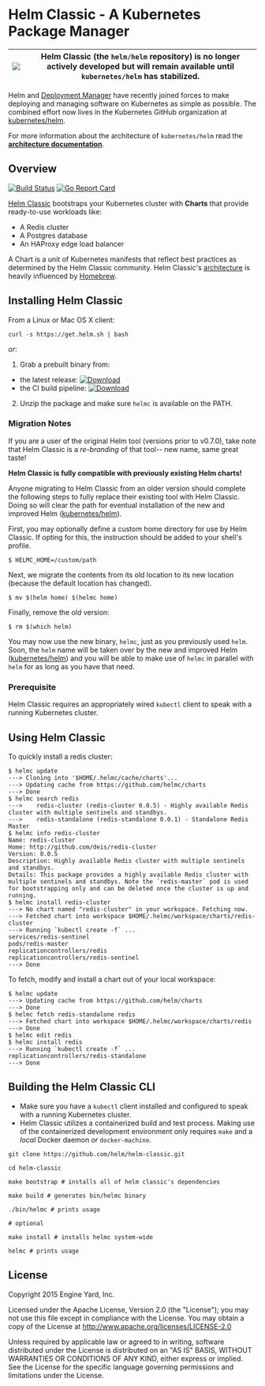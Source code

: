 # Helm Classic - A Kubernetes Package Manager

|![](https://upload.wikimedia.org/wikipedia/commons/thumb/1/17/Warning.svg/156px-Warning.svg.png) | Helm Classic (the `helm/helm` repository) is **no longer actively developed** but will remain available until `kubernetes/helm` has stabilized.
|---|---|

Helm and [Deployment Manager](https://github.com/kubernetes/deployment-manager)
have recently joined forces to make deploying and managing software on
Kubernetes as simple as possible. The combined effort now lives in the Kubernetes GitHub organization at
[kubernetes/helm][k8s-helm].

For more information about the architecture of `kubernetes/helm` read the **[architecture documentation](https://github.com/kubernetes/helm/blob/master/docs/architecture.md)**.

## Overview

[![Build Status](https://travis-ci.org/helm/helm-classic.svg?branch=master)](https://travis-ci.org/helm/helm-classic) [![Go Report Card](https://goreportcard.com/badge/github.com/helm/helm-classic)](https://goreportcard.com/report/github.com/helm/helm-classic)

[Helm Classic](https://helm.sh) bootstraps your Kubernetes cluster with **Charts** that provide ready-to-use workloads like:

- A Redis cluster
- A Postgres database
- An HAProxy edge load balancer

A Chart is a unit of Kubernetes manifests that reflect best practices as determined by the Helm Classic community.  Helm Classic's [architecture](docs/architecture.md) is heavily influenced by [Homebrew](https://github.com/Homebrew/homebrew).


## Installing Helm Classic

From a Linux or Mac OS X client:
```
curl -s https://get.helm.sh | bash
```

*or*:

1. Grab a prebuilt binary from:
  - the latest release: [ ![Download](https://api.bintray.com/packages/deis/helm/helm-classic/images/download.svg) ](https://bintray.com/deis/helm/helmc/_latestVersion#files)
  - the CI build pipeline: [ ![Download](https://api.bintray.com/packages/deis/helm-ci/helm-classic/images/download.svg) ](https://bintray.com/deis/helm-ci/helmc/_latestVersion#files)
2. Unzip the package and make sure `helmc` is available on the PATH.

### Migration Notes

If you are a user of the original Helm tool (versions prior to v0.7.0), take note that Helm Classic is a _re-branding_ of that tool-- new name, same great taste!

__Helm Classic is fully compatible with previously existing Helm charts!__

Anyone migrating to Helm Classic from an older version should complete the following steps to fully replace their existing tool with Helm Classic. Doing so will clear the path for eventual installation of the new and improved Helm ([kubernetes/helm][k8s-helm]).

First, you may optionally define a custom home directory for use by Helm Classic. If opting for this, the instruction should be added to your shell's profile.

```
$ HELMC_HOME=/custom/path
```

Next, we migrate the contents from its old location to its new location (because the default location has changed).

```
$ mv $(helm home) $(helmc home)
```

Finally, remove the old version:

```
$ rm $(which helm)
```

You may now use the new binary, `helmc`, just as you previously used `helm`.  Soon, the `helm` name will be taken over by the new and improved Helm ([kubernetes/helm][k8s-helm]) and you will be able to make use of `helmc` in parallel with `helm` for as long as you have that need.

### Prerequisite

Helm Classic requires an appropriately wired `kubectl` client to speak with a running Kubernetes cluster.

## Using Helm Classic

To quickly install a redis cluster:

```
$ helmc update
---> Cloning into '$HOME/.helmc/cache/charts'...
---> Updating cache from https://github.com/helmc/charts
---> Done
$ helmc search redis
---> 	redis-cluster (redis-cluster 0.0.5) - Highly available Redis cluster with multiple sentinels and standbys.
---> 	redis-standalone (redis-standalone 0.0.1) - Standalone Redis Master
$ helmc info redis-cluster
Name: redis-cluster
Home: http://github.com/deis/redis-cluster
Version: 0.0.5
Description: Highly available Redis cluster with multiple sentinels and standbys.
Details: This package provides a highly available Redis cluster with multiple sentinels and standbys. Note the `redis-master` pod is used for bootstrapping only and can be deleted once the cluster is up and running.
$ helmc install redis-cluster
---> No chart named "redis-cluster" in your workspace. Fetching now.
---> Fetched chart into workspace $HOME/.helmc/workspace/charts/redis-cluster
---> Running `kubectl create -f` ...
services/redis-sentinel
pods/redis-master
replicationcontrollers/redis
replicationcontrollers/redis-sentinel
---> Done
```

To fetch, modify and install a chart out of your local workspace:

```
$ helmc update
---> Updating cache from https://github.com/helm/charts
---> Done
$ helmc fetch redis-standalone redis
---> Fetched chart into workspace $HOME/.helmc/workspace/charts/redis
---> Done
$ helmc edit redis
$ helmc install redis
---> Running `kubectl create -f` ...
replicationcontrollers/redis-standalone
---> Done
```

## Building the Helm Classic CLI

- Make sure you have a `kubectl` client installed and configured to speak with a running Kubernetes cluster.
- Helm Classic utilizes a containerized build and test process. Making use of the containerized development environment only requires `make` and a _local_ Docker daemon _or_ `docker-machine`.

```console
git clone https://github.com/helm/helm-classic.git

cd helm-classic

make bootstrap # installs all of helm classic's dependencies

make build # generates bin/helmc binary

./bin/helmc # prints usage

# optional

make install # installs helmc system-wide

helmc # prints usage

```

## License

Copyright 2015 Engine Yard, Inc.

Licensed under the Apache License, Version 2.0 (the "License"); you may not use this file except in compliance with the License. You may obtain a copy of the License at <http://www.apache.org/licenses/LICENSE-2.0>

Unless required by applicable law or agreed to in writing, software distributed under the License is distributed on an "AS IS" BASIS, WITHOUT WARRANTIES OR CONDITIONS OF ANY KIND, either express or implied. See the License for the specific language governing permissions and limitations under the License.

[k8s-helm]: https://github.com/kubernetes/helm
